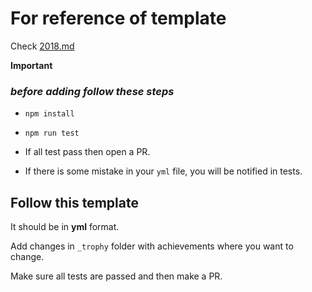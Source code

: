 # For reference of template

Check [2018.md](https://raw.githubusercontent.com/p-society/p-society.github.io/master/_trophy/1.2018.md)

**Important**

### *before adding follow these steps*

- `npm install`

- `npm run test`

- If all test pass then open a PR.

- If there is some mistake in your `yml` file, you will be notified in tests.

## Follow this template

It should be in **yml** format.

Add changes in `_trophy` folder with achievements where you want to change.

Make sure all tests are passed and then make a PR.

